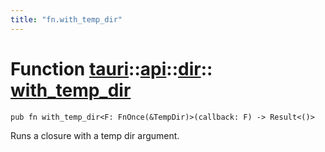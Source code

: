 ```yaml
---
title: "fn.with_temp_dir"
---
```


# Function [tauri](/docs/api/rust/tauri/../../index.html)::​[api](/docs/api/rust/tauri/../index.html)::​[dir](/docs/api/rust/tauri/index.html)::​[with_temp_dir](/docs/api/rust/tauri/)

    pub fn with_temp_dir<F: FnOnce(&TempDir)>(callback: F) -> Result<()>

Runs a closure with a temp dir argument.
